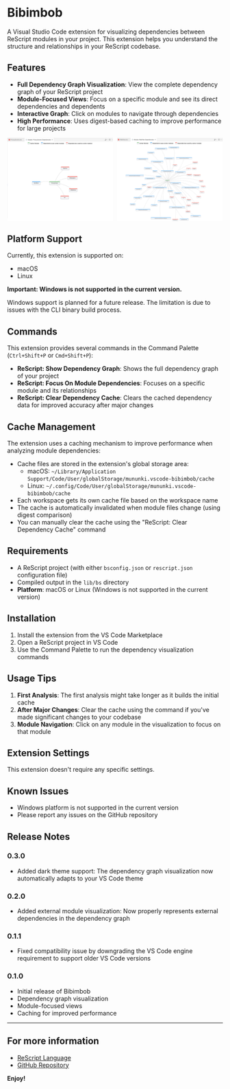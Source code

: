 # Bibimbob

A Visual Studio Code extension for visualizing dependencies between ReScript modules in your project. This extension helps you understand the structure and relationships in your ReScript codebase.

## Features

- **Full Dependency Graph Visualization**: View the complete dependency graph of your ReScript project
- **Module-Focused Views**: Focus on a specific module and see its direct dependencies and dependents
- **Interactive Graph**: Click on modules to navigate through dependencies
- **High Performance**: Uses digest-based caching to improve performance for large projects

<div style="display: flex; justify-content: space-between;">
  <img src="https://github.com/mununki/rescriptdep/raw/main/vscode-rescriptdep/images/rescriptdep_screenshot_0.png" alt="ReScript Dependency Visualization" width="49%">
  <img src="https://github.com/mununki/rescriptdep/raw/main/vscode-rescriptdep/images/rescriptdep_screenshot_1.png" alt="Module Dependency View" width="49%">
</div>

## Platform Support

Currently, this extension is supported on:
- macOS
- Linux

**Important: Windows is not supported in the current version.**

Windows support is planned for a future release. The limitation is due to issues with the CLI binary build process.

## Commands

This extension provides several commands in the Command Palette (`Ctrl+Shift+P` or `Cmd+Shift+P`):

- **ReScript: Show Dependency Graph**: Shows the full dependency graph of your project
- **ReScript: Focus On Module Dependencies**: Focuses on a specific module and its relationships
- **ReScript: Clear Dependency Cache**: Clears the cached dependency data for improved accuracy after major changes

## Cache Management

The extension uses a caching mechanism to improve performance when analyzing module dependencies:

- Cache files are stored in the extension's global storage area:
  - macOS: `~/Library/Application Support/Code/User/globalStorage/mununki.vscode-bibimbob/cache`
  - Linux: `~/.config/Code/User/globalStorage/mununki.vscode-bibimbob/cache`
- Each workspace gets its own cache file based on the workspace name
- The cache is automatically invalidated when module files change (using digest comparison)
- You can manually clear the cache using the "ReScript: Clear Dependency Cache" command

## Requirements

- A ReScript project (with either `bsconfig.json` or `rescript.json` configuration file)
- Compiled output in the `lib/bs` directory
- **Platform**: macOS or Linux (Windows is not supported in the current version)

## Installation

1. Install the extension from the VS Code Marketplace
2. Open a ReScript project in VS Code
3. Use the Command Palette to run the dependency visualization commands

## Usage Tips

1. **First Analysis**: The first analysis might take longer as it builds the initial cache
2. **After Major Changes**: Clear the cache using the command if you've made significant changes to your codebase
3. **Module Navigation**: Click on any module in the visualization to focus on that module

## Extension Settings

This extension doesn't require any specific settings.

## Known Issues

- Windows platform is not supported in the current version
- Please report any issues on the GitHub repository

## Release Notes

### 0.3.0

- Added dark theme support: The dependency graph visualization now automatically adapts to your VS Code theme

### 0.2.0

- Added external module visualization: Now properly represents external dependencies in the dependency graph

### 0.1.1

- Fixed compatibility issue by downgrading the VS Code engine requirement to support older VS Code versions

### 0.1.0

- Initial release of Bibimbob
- Dependency graph visualization
- Module-focused views
- Caching for improved performance

---

## For more information

* [ReScript Language](https://rescript-lang.org/)
* [GitHub Repository](https://github.com/mununki/rescriptdep)

**Enjoy!**
